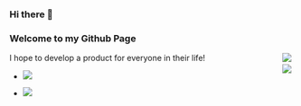 ### Hi there 👋
### Welcome to my Github Page
<div style="position: relative;">
I hope to develop a product for everyone in their life!
<img style="position: absolute; right: 5px; top: 0px" src="https://github-readme-stats.vercel.app/api?username=CharlexChen&theme=tokyonight&show_icons=true&count_private=true"/>
<img style="position: absolute; right: 5px; top: 20px" src="https://github-readme-stats.vercel.app/api/top-langs/?username=CharlexChen&layout=compact&theme=tokyonight&show_icons=true&count_private=true"/>
<p></p>
</div>

<ul>
  <li><p></p><img src="https://img.shields.io/github/followers/CharlexChen?style=social"/></li>
  <li><p></p><img src="https://img.shields.io/github/stars/CharlexChen?style=social"/></li>
</ul>



<!--
**CharlexChen/CharlexChen** is a ✨ _special_ ✨ repository because its `README.md` (this file) appears on your GitHub profile.

Here are some ideas to get you started:

- 🔭 I’m currently working on ...
- 🌱 I’m currently learning ...
- 👯 I’m looking to collaborate on ...
- 🤔 I’m looking for help with ...
- 💬 Ask me about ...
- 📫 How to reach me: ...
- 😄 Pronouns: ...
- ⚡ Fun fact: ...
-->
